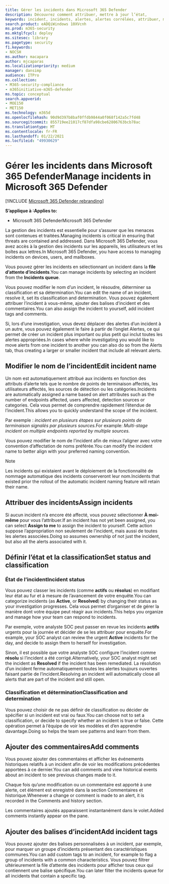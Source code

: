 ```yaml
---
title: Gérer les incidents dans Microsoft 365 Defender
description: Découvrez comment attribuer, mettre à jour l’état,
keywords: incident, incidents, alertes, alertes corrélées, attribuer, mettre à jour, état, gérer, classification, microsoft, 365, m365
search.product: eADQiWindows 10XVcnh
ms.prod: m365-security
ms.mktglfcycl: deploy
ms.sitesec: library
ms.pagetype: security
f1.keywords:
- NOCSH
ms.author: macapara
author: mjcaparas
ms.localizationpriority: medium
manager: dansimp
audience: ITPro
ms.collection:
- M365-security-compliance
- m365initiative-m365-defender
ms.topic: conceptual
search.appverid:
- MOE150
- MET150
ms.technology: m365d
ms.openlocfilehash: 90d9d397b8baf0ffdb9844a0f068f142a5c7fd48
ms.sourcegitcommit: 855719ee21017cf87dfa98cbe62806763bcb78ac
ms.translationtype: MT
ms.contentlocale: fr-FR
ms.lasthandoff: 01/22/2021
ms.locfileid: "49930629"
---
```

# <a name="manage-incidents-in-microsoft-365-defender"></a><span data-ttu-id="89f69-104">Gérer les incidents dans Microsoft 365 Defender</span><span class="sxs-lookup"><span data-stu-id="89f69-104">Manage incidents in Microsoft 365 Defender</span></span>

[!INCLUDE [Microsoft 365 Defender rebranding](../includes/microsoft-defender.md)]


<span data-ttu-id="89f69-105">**S’applique à :**</span><span class="sxs-lookup"><span data-stu-id="89f69-105">**Applies to:**</span></span>
- <span data-ttu-id="89f69-106">Microsoft 365 Defender</span><span class="sxs-lookup"><span data-stu-id="89f69-106">Microsoft 365 Defender</span></span>



<span data-ttu-id="89f69-107">La gestion des incidents est essentielle pour s’assurer que les menaces sont contenues et traitées.</span><span class="sxs-lookup"><span data-stu-id="89f69-107">Managing incidents is critical in ensuring that threats are contained and addressed.</span></span> <span data-ttu-id="89f69-108">Dans Microsoft 365 Defender, vous avez accès à la gestion des incidents sur les appareils, les utilisateurs et les boîtes aux lettres.</span><span class="sxs-lookup"><span data-stu-id="89f69-108">In Microsoft 365 Defender, you have access to managing incidents on devices, users, and mailboxes.</span></span> 


<span data-ttu-id="89f69-109">Vous pouvez gérer les incidents en sélectionnant un incident dans la **file d’attente d’incidents**.</span><span class="sxs-lookup"><span data-stu-id="89f69-109">You can manage incidents by selecting an incident from the **Incidents queue**.</span></span> 

<span data-ttu-id="89f69-110">Vous pouvez modifier le nom d’un incident, le résoudre, déterminer sa classification et sa détermination.</span><span class="sxs-lookup"><span data-stu-id="89f69-110">You can edit the name of an incident, resolve it, set its classification and determination.</span></span> <span data-ttu-id="89f69-111">Vous pouvez également attribuer l’incident à vous-même, ajouter des balises d’incident et des commentaires.</span><span class="sxs-lookup"><span data-stu-id="89f69-111">You can also assign the incident to yourself, add incident tags and comments.</span></span>

<span data-ttu-id="89f69-112">Si, lors d’une investigation, vous devez déplacer des alertes d’un incident à un autre, vous pouvez également le faire à partir de l’onglet Alertes, ce qui permet de créer un incident plus important ou plus petit qui inclut toutes les alertes appropriées.</span><span class="sxs-lookup"><span data-stu-id="89f69-112">In cases where while investigating you would like to move alerts from one incident to another you can also do so from the Alerts tab, thus creating a larger or smaller incident that include all relevant alerts.</span></span>

## <a name="edit-incident-name"></a><span data-ttu-id="89f69-113">Modifier le nom de l’incident</span><span class="sxs-lookup"><span data-stu-id="89f69-113">Edit incident name</span></span>
<span data-ttu-id="89f69-114">Un nom est automatiquement attribué aux incidents en fonction des attributs d’alerte tels que le nombre de points de terminaison affectés, les utilisateurs affectés, les sources de détection ou les catégories.</span><span class="sxs-lookup"><span data-stu-id="89f69-114">Incidents are automatically assigned a name based on alert attributes such as the number of endpoints affected, users affected, detection sources or categories.</span></span> <span data-ttu-id="89f69-115">Cela vous permet de comprendre rapidement l’étendue de l’incident.</span><span class="sxs-lookup"><span data-stu-id="89f69-115">This allows you to quickly understand the scope of the incident.</span></span>

<span data-ttu-id="89f69-116">Par exemple : *incident en plusieurs étapes sur plusieurs points de terminaison signalés par plusieurs sources.*</span><span class="sxs-lookup"><span data-stu-id="89f69-116">For example: *Multi-stage incident on multiple endpoints reported by multiple sources.*</span></span>

<span data-ttu-id="89f69-117">Vous pouvez modifier le nom de l’incident afin de mieux l’aligner avec votre convention d’affectation de noms préférée.</span><span class="sxs-lookup"><span data-stu-id="89f69-117">You can modify the incident name to better align with your preferred naming convention.</span></span>

> [!NOTE]
> <span data-ttu-id="89f69-118">Les incidents qui existaient avant le déploiement de la fonctionnalité de nommage automatique des incidents conserveront leur nom.</span><span class="sxs-lookup"><span data-stu-id="89f69-118">Incidents that existed prior the rollout of the automatic incident naming feature will retain their name.</span></span>



## <a name="assign-incidents"></a><span data-ttu-id="89f69-119">Attribuer des incidents</span><span class="sxs-lookup"><span data-stu-id="89f69-119">Assign incidents</span></span>
<span data-ttu-id="89f69-120">Si aucun incident n’a encore été affecté, vous pouvez sélectionner **À moi-même** pour vous l’attribuer.</span><span class="sxs-lookup"><span data-stu-id="89f69-120">If an incident has not yet been assigned, you can select **Assign to me** to assign the incident to yourself.</span></span> <span data-ttu-id="89f69-121">Cette action suppose l’appropriation non seulement de l’incident, mais aussi de toutes les alertes associées.</span><span class="sxs-lookup"><span data-stu-id="89f69-121">Doing so assumes ownership of not just the incident, but also all the alerts associated with it.</span></span>

## <a name="set-status-and-classification"></a><span data-ttu-id="89f69-122">Définir l’état et la classification</span><span class="sxs-lookup"><span data-stu-id="89f69-122">Set status and classification</span></span>
### <a name="incident-status"></a><span data-ttu-id="89f69-123">État de l’incident</span><span class="sxs-lookup"><span data-stu-id="89f69-123">Incident status</span></span>
<span data-ttu-id="89f69-124">Vous pouvez classer les incidents (comme **actifs** ou **résolus**) en modifiant leur état au fur et à mesure de l’avancement de votre enquête.</span><span class="sxs-lookup"><span data-stu-id="89f69-124">You can categorize incidents (as **Active**, or **Resolved**) by changing their status as your investigation progresses.</span></span> <span data-ttu-id="89f69-125">Cela vous permet d’organiser et de gérer la manière dont votre équipe peut réagir aux incidents.</span><span class="sxs-lookup"><span data-stu-id="89f69-125">This helps you organize and manage how your team can respond to incidents.</span></span>

<span data-ttu-id="89f69-126">Par exemple, votre analyste SOC peut passer en revue les incidents **actifs** urgents pour la journée et décider de se les attribuer pour enquête.</span><span class="sxs-lookup"><span data-stu-id="89f69-126">For example, your SOC analyst can review the urgent **Active** incidents for the day, and decide to assign them to herself for investigation.</span></span>

<span data-ttu-id="89f69-127">Sinon, il est possible que votre analyste SOC configure l’incident comme **résolu** si l’incident a été corrigé.</span><span class="sxs-lookup"><span data-stu-id="89f69-127">Alternatively, your SOC analyst might set the incident as **Resolved** if the incident has been remediated.</span></span> <span data-ttu-id="89f69-128">La résolution d’un incident ferme automatiquement toutes les alertes toujours ouvertes faisant partie de l’incident.</span><span class="sxs-lookup"><span data-stu-id="89f69-128">Resolving an incident will automatically close all alerts that are part of the incident and still open.</span></span> 

### <a name="classification-and-determination"></a><span data-ttu-id="89f69-129">Classification et détermination</span><span class="sxs-lookup"><span data-stu-id="89f69-129">Classification and determination</span></span>
<span data-ttu-id="89f69-130">Vous pouvez choisir de ne pas définir de classification ou décider de spécifier si un incident est vrai ou faux.</span><span class="sxs-lookup"><span data-stu-id="89f69-130">You can choose not to set a classification, or decide to specify whether an incident is true or false.</span></span> <span data-ttu-id="89f69-131">Cette opération permet à l’équipe de voir les modèles et d’en apprendre davantage.</span><span class="sxs-lookup"><span data-stu-id="89f69-131">Doing so helps the team see patterns and learn from them.</span></span> 

## <a name="add-comments"></a><span data-ttu-id="89f69-132">Ajouter des commentaires</span><span class="sxs-lookup"><span data-stu-id="89f69-132">Add comments</span></span>
<span data-ttu-id="89f69-133">Vous pouvez ajouter des commentaires et afficher les événements historiques relatifs à un incident afin de voir les modifications précédentes apportées à ce dernier.</span><span class="sxs-lookup"><span data-stu-id="89f69-133">You can add comments and view historical events about an incident to see previous changes made to it.</span></span>

<span data-ttu-id="89f69-134">Chaque fois qu’une modification ou un commentaire est apporté à une alerte, cet élément est enregistré dans la section Commentaires et historique.</span><span class="sxs-lookup"><span data-stu-id="89f69-134">Whenever a change or comment is made to an alert, it is recorded in the Comments and history section.</span></span>

<span data-ttu-id="89f69-135">Les commentaires ajoutés apparaissent instantanément dans le volet.</span><span class="sxs-lookup"><span data-stu-id="89f69-135">Added comments instantly appear on the pane.</span></span>

## <a name="add-incident-tags"></a><span data-ttu-id="89f69-136">Ajouter des balises d’incident</span><span class="sxs-lookup"><span data-stu-id="89f69-136">Add incident tags</span></span>
<span data-ttu-id="89f69-137">Vous pouvez ajouter des balises personnalisées à un incident, par exemple, pour marquer un groupe d’incidents présentant des caractéristiques communes.</span><span class="sxs-lookup"><span data-stu-id="89f69-137">You can add custom tags to an incident, for example to flag a group of incidents with a common characteristics.</span></span> <span data-ttu-id="89f69-138">Vous pouvez filtrer ultérieurement la file d’attente des incidents pour afficher tous ceux qui contiennent une balise spécifique.</span><span class="sxs-lookup"><span data-stu-id="89f69-138">You can later filter the incidents queue for all incidents that contain a specific tag.</span></span>
